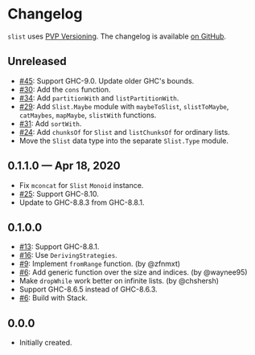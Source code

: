# Changelog

`slist` uses [PVP Versioning][1].
The changelog is available [on GitHub][2].

## Unreleased

* [#45](https://github.com/kowainik/slist/issues/45):
  Support GHC-9.0. Update older GHC's bounds.
* [#30](https://github.com/kowainik/slist/issues/30):
  Add the `cons` function.
* [#34](https://github.com/kowainik/slist/issues/34):
  Add `partitionWith` and `listPartitionWith`.
* [#29](https://github.com/kowainik/slist/issues/29):
  Add `Slist.Maybe` module with `maybeToSlist`, `slistToMaybe`, `catMaybes`,
  `mapMaybe`, `slistWith` functions.
* [#31](https://github.com/kowainik/slist/issues/31):
  Add `sortWith`.
* [#24](https://github.com/kowainik/slist/issues/24):
  Add `chunksOf` for `Slist` and `listChunksOf` for ordinary lists.
* Move the `Slist` data type into the separate `Slist.Type` module.

## 0.1.1.0 — Apr 18, 2020

* Fix `mconcat` for `Slist` `Monoid` instance.
* [#25](https://github.com/kowainik/slist/issues/25):
  Support GHC-8.10.
* Update to GHC-8.8.3 from GHC-8.8.1.

## 0.1.0.0

* [#13](https://github.com/kowainik/slist/issues/13):
  Support GHC-8.8.1.
* [#16](https://github.com/kowainik/slist/issues/16):
  Use `DerivingStrategies`.
* [#9](https://github.com/kowainik/slist/issues/9):
  Implement `fromRange` function.
  (by @zfnmxt)
* [#6](https://github.com/kowainik/slist/issues/6):
  Add generic function over the size and indices.
  (by @waynee95)
* Make `dropWhile` work better on infinite lists.
  (by @chshersh)
* Support GHC-8.6.5 instead of GHC-8.6.3.
* [#6](https://github.com/kowainik/slist/issues/6):
  Build with Stack.

## 0.0.0

* Initially created.

[1]: https://pvp.haskell.org
[2]: https://github.com/kowainik/slist/releases
